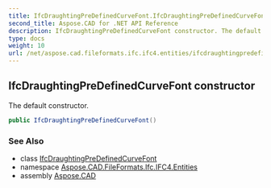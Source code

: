 ```yaml
---
title: IfcDraughtingPreDefinedCurveFont.IfcDraughtingPreDefinedCurveFont
second_title: Aspose.CAD for .NET API Reference
description: IfcDraughtingPreDefinedCurveFont constructor. The default constructor
type: docs
weight: 10
url: /net/aspose.cad.fileformats.ifc.ifc4.entities/ifcdraughtingpredefinedcurvefont/ifcdraughtingpredefinedcurvefont/
---
```

## IfcDraughtingPreDefinedCurveFont constructor

The default constructor.

```csharp
public IfcDraughtingPreDefinedCurveFont()
```

### See Also

* class [IfcDraughtingPreDefinedCurveFont](../)
* namespace [Aspose.CAD.FileFormats.Ifc.IFC4.Entities](../../ifcdraughtingpredefinedcurvefont/)
* assembly [Aspose.CAD](../../../)


